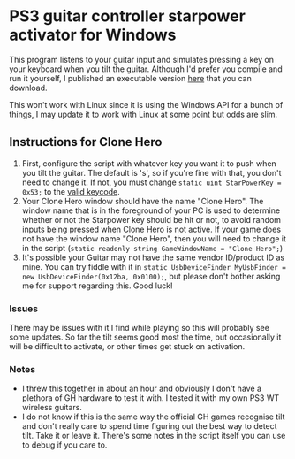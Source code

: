 # PS3 guitar controller starpower activator for Windows

This program listens to your guitar input and simulates pressing a key on your keyboard when you tilt the guitar. Although I'd prefer you compile and run it yourself, I published an executable version [here](https://drive.google.com/file/d/1kpMWko2No_Ij9fT4Y6CQ-tISG5UoWpcT/view?usp=sharing) that you can download.

This won't work with Linux since it is using the Windows API for a bunch of things, I may update it to work with Linux at some point but odds are slim.

## Instructions for Clone Hero

1. First, configure the script with whatever key you want it to push when you tilt the guitar. The default is 's', so if you're fine with that, you don't need to change it. If not, you must change `static uint StarPowerKey = 0x53;` to the [valid keycode](https://learn.microsoft.com/en-us/windows/win32/inputdev/virtual-key-codes).
2. Your Clone Hero window should have the name "Clone Hero". The window name that is in the foreground of your PC is used to determine whether or not the Starpower key should be hit or not, to avoid random inputs being pressed when Clone Hero is not active. If your game does not have the window name "Clone Hero", then you will need to change it in the script (`static readonly string GameWindowName = "Clone Hero";`)
3. It's possible your Guitar may not have the same vendor ID/product ID as mine. You can try fiddle with it in `static UsbDeviceFinder MyUsbFinder = new UsbDeviceFinder(0x12ba, 0x0100);`, but please don't bother asking me for support regarding this. Good luck!

### Issues
There may be issues with it I find while playing so this will probably see some updates. So far the tilt seems good most the time, but occasionally it will be difficult to activate, or other times get stuck on activation.

### Notes 

* I threw this together in about an hour and obviously I don't have a plethora of GH hardware to test it with. I tested it with my own PS3 WT wireless guitars.
* I do not know if this is the same way the official GH games recognise tilt and don't really care to spend time figuring out the best way to detect tilt. Take it or leave it. There's some notes in the script itself you can use to debug if you care to.
